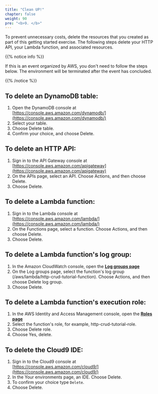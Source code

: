 ```yaml
---
title: "Clean UP!"
chapter: false
weight: 90
pre: "<b>9. </b>"
---
```


To prevent unnecessary costs, delete the resources that you created as part of this getting started exercise. The following steps delete your HTTP API, your Lambda function, and associated resources.

{{% notice info %}}

If this is an event organized by AWS, you don't need to follow the steps below. The environment will be terminated after the event has concluded.

{{% /notice %}}

## To delete an DynamoDB table:

1. Open the DynamoDB console at [https://console.aws.amazon.com/dynamodb/](https://console.aws.amazon.com/dynamodb/)
2. Select your table.
3. Choose Delete table.
4. Confirm your choice, and choose Delete.

## To delete an HTTP API:

1. Sign in to the API Gateway console at [https://console.aws.amazon.com/apigateway](https://console.aws.amazon.com/apigateway)
2. On the APIs page, select an API. Choose Actions, and then choose Delete.
3. Choose Delete.


## To delete a Lambda function:

1. Sign in to the Lambda console at [https://console.aws.amazon.com/lambda/](https://console.aws.amazon.com/lambda/)
2. On the Functions page, select a function. Choose Actions, and then choose Delete.
3. Choose Delete.

## To delete a Lambda function's log group:

1. In the Amazon CloudWatch console, open the [**Log groups page**](https://console.aws.amazon.com/cloudwatch/home#logs:)
2. On the Log groups page, select the function's log group (/aws/lambda/http-crud-tutorial-function). Choose Actions, and then choose Delete log group.
3. Choose Delete.

## To delete a Lambda function's execution role:

1. In the AWS Identity and Access Management console, open the [**Roles page**](https://console.aws.amazon.com/iam/home?#/roles)
2. Select the function's role, for example, http-crud-tutorial-role.
3. Choose Delete role.
4. Choose Yes, delete.

## To delete the Cloud9 IDE:

1. Sign in to the Cloud9 console at [https://console.aws.amazon.com/cloud9/](https://console.aws.amazon.com/cloud9/)
2. In the Your environments page, an IDE. Choose Delete.
3. To confirm your choice type `Delete`. 
4. Choose Delete.